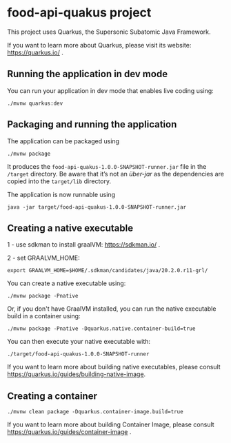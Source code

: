 # food-api-quakus project

This project uses Quarkus, the Supersonic Subatomic Java Framework.

If you want to learn more about Quarkus, please visit its website: https://quarkus.io/ .

## Running the application in dev mode

You can run your application in dev mode that enables live coding using:
```
./mvnw quarkus:dev
```

## Packaging and running the application

The application can be packaged using 
```
./mvnw package
```
It produces the `food-api-quakus-1.0.0-SNAPSHOT-runner.jar` file in the `/target` directory.
Be aware that it’s not an _über-jar_ as the dependencies are copied into the `target/lib` directory.

The application is now runnable using 
```
java -jar target/food-api-quakus-1.0.0-SNAPSHOT-runner.jar
```

## Creating a native executable

1 - use sdkman to install graalVM: https://sdkman.io/ .

2 - set GRAALVM_HOME:
```
export GRAALVM_HOME=$HOME/.sdkman/candidates/java/20.2.0.r11-grl/
```

You can create a native executable using: 
```
./mvnw package -Pnative
```

Or, if you don't have GraalVM installed, you can run the native executable build in a container using: 
```
./mvnw package -Pnative -Dquarkus.native.container-build=true
```

You can then execute your native executable with: 
```
./target/food-api-quakus-1.0.0-SNAPSHOT-runner
```

If you want to learn more about building native executables, please consult https://quarkus.io/guides/building-native-image.

## Creating a container
```
./mvnw clean package -Dquarkus.container-image.build=true
```

If you want to learn more about building Container Image, please consult https://quarkus.io/guides/container-image .